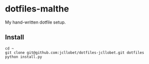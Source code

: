 dotfiles-malthe
===============
My hand-written dotfile setup.

Install
-------

    cd ~
    git clone git@github.com:jcllobet/dotfiles-jcllobet.git dotfiles
    python install.py

